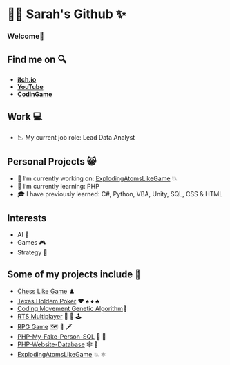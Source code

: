 
# :woman_technologist: **Sarah's Github** :sparkles:
### Welcome👋 <br>
##  Find me on :mag: <br>
 - [**itch.io**](https://sarahrawlinson.itch.io) <br>
 - [**YouTube**](https://www.youtube.com/channel/UCZzctauCe1sxTTCsK93Tlmw) <br>
 - [**CodinGame**](https://www.codingame.com/profile/a1e2eaabbc2c9f00fcf40b0e27e2a5b17222005) <br>
## Work :computer: <br> 
- :chart_with_downwards_trend: My current job role: Lead Data Analyst
## Personal Projects :smile_cat:
- :construction: I’m currently working on: [ExplodingAtomsLikeGame](https://github.com/SarahRawlinson/ExplodingAtomsLikeGame) :boom:
- :exploding_head: I’m currently learning: PHP
- :mortar_board: I have previously learned: C#, Python, VBA, Unity, SQL, CSS & HTML 

## Interests
- AI :robot:
- Games :video_game:
- Strategy :brain:

## Some of my projects include :file_folder:<br>
- [Chess Like Game](https://github.com/SarahRawlinson/ChessLikeGame) :chess_pawn: <br>
- [Texas Holdem Poker](https://github.com/SarahRawlinson/Texas_Holdem_Poker) :hearts: :spades: :diamonds: :clubs: <br>
- [Coding Movement Genetic Algorithm](https://github.com/SarahRawlinson/CodingMovementGeneticAlgorithm):dna:
- [RTS Multiplayer](https://youtu.be/BHmb6qlYlr8) :satellite: :signal_strength: :joystick: <br> 
- [RPG Game](https://youtu.be/RttDSYR97-I) :world_map: :compass: :dagger:<br>
- [PHP-My-Fake-Person-SQL](https://github.com/SarahRawlinson/PHPMyFakePersonSQL) :adult: :woman: <br>
- [PHP-Website-Database](https://github.com/SarahRawlinson/PHP-Website-Database) :spider_web: :link: <br>
- [ExplodingAtomsLikeGame](https://github.com/SarahRawlinson/ExplodingAtomsLikeGame) :boom:  :atom_symbol: <br>
